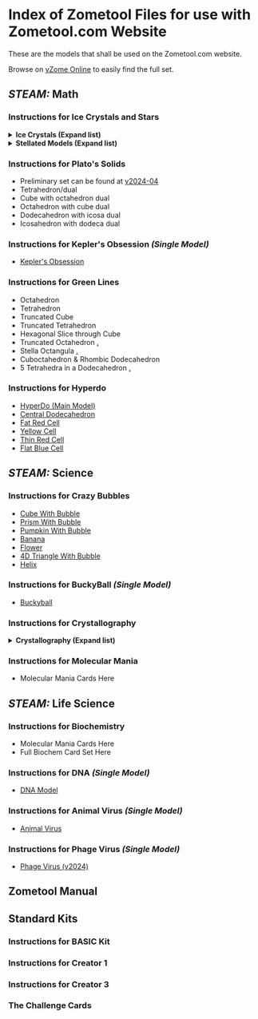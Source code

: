 


# Index of Zometool Files for use with Zometool.com Website
These are the models that shall be used on the Zometool.com website. 

Browse on [vZome Online](https://www.vzome.com/app/browser/?user=zometool) to easily find the full set. 

## *STEAM:* Math

### Instructions for Ice Crystals and Stars
  <details>
    <summary>
      <h4> Ice Crystals (Expand list) </h4>
    </summary>
  </details> 

  <details>
    <summary>
      <h4> Stellated Models (Expand list) </h4>
    </summary>
  </details> 

### Instructions for Plato's Solids
  - Preliminary set can be found at [v2024-04](./2024/04/28/)
  - Tetrahedron/dual
  - Cube with octahedron dual
  - Octahedron with cube dual
  - Dodecahedron with icosa dual
  - Icosahedron with dodeca dual

### Instructions for Kepler's Obsession *(Single Model)*
  - [Kepler's Obsession](./2025/03/11/21-45-49-506Z-PRJ-KPK-Kepler's-Obsession/)

### Instructions for Green Lines
  - Octahedron
  - Tetrahedron
  - Truncated Cube
  - Truncated Tetrahedron
  - Hexagonal Slice through Cube
  - Truncated Octahedron [.](./2024/04/26/16-22-53-TruncatedOctahedron/)
  - Stella Octangula [.](./2024/04/26/16-21-28-StellaOctangula/)
  - Cuboctahedron & Rhombic Dodecahedron
  - 5 Tetrahedra in a Dodecahedron [.](./2024/04/26/16-16-20-5Tetras/)<!-- File only showing finished -->

### Instructions for Hyperdo 
  - [HyperDo (Main Model)](./2025/03/07/19-49-23-582Z-PRJ-HYP-Model-1-HyperDo-Detailed---LC/)
  - [Central Dodecahedron](./2025/03/05/07-45-57-752Z-PRJ-HYP-Dodeca-by-Y1s/)
   - [Fat Red Cell](./2025/03/06/23-46-37-540Z-PRJ-HYP-model3-Fat-Red-Cell/)
  - [Yellow Cell](./2025/03/07/19-57-32-060Z-PRJ-HYP-Model-4-YellowCell/)
  - [Thin Red Cell](./2025/03/07/20-04-38-696Z-PRJ-HYP-Model-5-Thin-Red-Cell/)
  - [Flat Blue Cell](./2025/03/07/20-06-20-978Z-PRJ-HYP-Model-6-Blue-Flat-Cell/)

## *STEAM:* Science

### Instructions for Crazy Bubbles
 - [Cube With Bubble](./2025/03/25/19-37-46-989Z-PRJ-BUB-1-Hypercube-Wand-with-bubble/)
 - [Prism With Bubble](./2025/03/25/04-34-13-672Z-PRJ-BUB-2-Prism-Tri+bubble/) <!--add to ZT-->
 - [Pumpkin With Bubble](./2025/03/25/04-37-06-005Z-PRJ-BUB-3-Pumpkin+bubble/) <!--add to ZT-->
 - [Banana](./2025/03/25/05-14-04-117Z-PRJ-BUB-4-Banana/) [](./2024/04/30/)
 - [Flower](./2025/03/25/05-15-03-815Z-PRJ-BUB-5-Flower/)
 - [4D Triangle With Bubble](./2025/03/25/05-31-57-917Z-PRJ-BUB-6-Triangle-4D+bubble/)
 - [Helix](./2025/03/25/05-35-04-013Z-PRJ-BUB-7-Spiral-Helix/)
 <!-- Other demo models -->

### Instructions for BuckyBall *(Single Model)*
  - [Buckyball](./2025/03/12/00-06-46-755Z-PRJ-BUK-Buckyball/)


### Instructions for Crystallography 
  <details>
    <summary>
      <h4> Crystallography (Expand list) </h4>
    </summary>
  </details> 

### Instructions for Molecular Mania
  - Molecular Mania Cards Here

## *STEAM:* Life Science

### Instructions for Biochemistry
  - Molecular Mania Cards Here
  - Full Biochem Card Set Here

### Instructions for DNA *(Single Model)*
  - [DNA Model](./2025/03/05/09-13-20-424Z-PRJ-DNA-mod1/)

### Instructions for Animal Virus *(Single Model)*
  - [Animal Virus](./2025/03/25/22-24-17-308Z-PRJ-VIR-Animal-Virus/)
  <!-- - [Animal Virus (No shadow scenes)](./2025/03/07/22-41-00-749Z-PRJ-VIR-Animal-Virus-2/) -->

### Instructions for Phage Virus *(Single Model)*
  - [Phage Virus (v2024)](./2024/05/09/13-16-00-Phage/)














## Zometool Manual

## Standard Kits
### Instructions for BASIC Kit
### Instructions for Creator 1
### Instructions for Creator 3
### The Challenge Cards


 <!-- If we want to use expanding lists -->
<style>
  summary > * {
          display: inline
        }
</style>

<!-- 
<details open>
<summary>
 <h3> Instructions for Crystallography </h3>
</summary>
</details> 
-->
